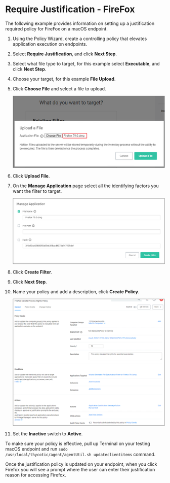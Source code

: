 [title]: # (Justification - FireFox)
[tags]: # (standard user, policy, macOS)
[priority]: # (7)
# Require Justification - FireFox

The following example provides information on setting up a justification required policy for FireFox on a macOS endpoint.

1. Using the Policy Wizard, create a controlling policy that elevates application execution on endpoints.
1. Select __Require Justification__, and click __Next Step__.
1. Select what file type to target, for this example select __Executable__, and click __Next Step__.
1. Choose your target, for this example __File Upload__.
1. Click __Choose File__ and select a file to upload.

   ![target](images/justification/target.png "File upload to target Firefox application")
1. Click __Upload File__.
1. On the __Manage Application__ page select all the identifying factors you want the filter to target.

   ![manage app](images/justification/create-filter.png "Details to be targeted by filter")
1. Click __Create Filter__.
1. Click __Next Step__.
1. Name your policy and add a description, click __Create Policy__.

   ![policy](images/justification/policy.png "User Justification Git application policy")
1. Set the __Inactive__ switch to __Active__.

To make sure your policy is effective, pull up Terminal on your testing macOS endpoint and run `sudo /usr/local/thycotic/agent/agentUtil.sh updateclientitems` command.

Once the justification policy is updated on your endpoint, when you click Firefox you will see a prompt where the user can enter their justification reason for accessing Firefox.
